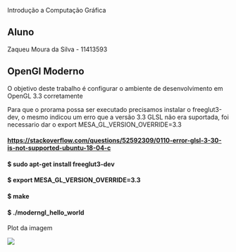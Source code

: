 Introdução a Computação Gráfica

## Aluno
Zaqueu Moura da Silva - 11413593


## OpenGl Moderno
O objetivo deste trabalho é configurar o ambiente de desenvolvimento em OpenGL 3.3 corretamente

Para que o prorama possa ser executado precisamos instalar o freeglut3-dev, o mesmo indicou um erro que a versão 3.3 GLSL não era suportada, foi necessario dar o export MESA_GL_VERSION_OVERRIDE=3.3

#### https://stackoverflow.com/questions/52592309/0110-error-glsl-3-30-is-not-supported-ubuntu-18-04-c

#### $ sudo apt-get install freeglut3-dev
#### $ export MESA_GL_VERSION_OVERRIDE=3.3

#### $ make
#### $ ./moderngl_hello_world


Plot da imagem

<img src= https://github.com/zaqueumoura/ICG/blob/main/01_Tarefa/captura%20CG.png>
